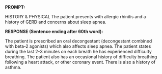 **PROMPT:**

HISTORY & PHYSICAL The patient presents with allergic rhinitis and a history of GERD and concerns about sleep apnea. 

**RESPONSE (Sentence ending after 60th word):**

The patient is prescribed an oral decongestant (decongestant combined with beta-2 agonists) which also affects sleep apnea. The patient states during the last 2-3 minutes on each breath he has experienced difficulty breathing. The patient also has an occasional history of difficulty breathing following a heart attack, or other coronary event. There is also a history of asthma. 